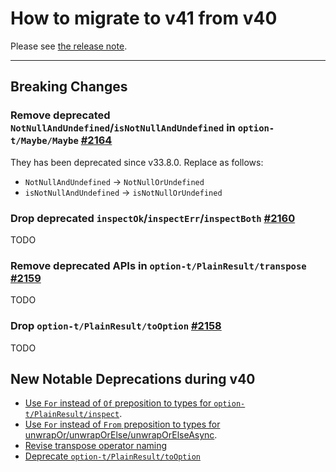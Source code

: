 # How to migrate to v41 from v40

Please see [the release note](https://github.com/option-t/option-t/releases/tag/v41.0.0).

-----

## Breaking Changes

### Remove deprecated `NotNullAndUndefined`/`isNotNullAndUndefined` in `option-t/Maybe/Maybe` [#2164](https://github.com/option-t/option-t/pull/2164)

They has been deprecated since v33.8.0. Replace as follows:

- `NotNullAndUndefined` -> `NotNullOrUndefined`
- `isNotNullAndUndefined` -> `isNotNullOrUndefined`

### Drop deprecated `inspectOk`/`inspectErr`/`inspectBoth` [#2160](https://github.com/option-t/option-t/pull/2160)

TODO

### Remove deprecated APIs in `option-t/PlainResult/transpose` [#2159](https://github.com/option-t/option-t/pull/2159) 

TODO

### Drop `option-t/PlainResult/toOption` [#2158](https://github.com/option-t/option-t/pull/2158) 

TODO

## New Notable Deprecations during v40

- [Use `For` instead of `Of` preposition to types for `option-t/PlainResult/inspect`](https://github.com/option-t/option-t/releases/tag/v40.7.0).
- [Use `For` instead of `From` preposition to types for unwrapOr/unwrapOrElse/unwrapOrElseAsync](https://github.com/option-t/option-t/releases/tag/v40.6.0).
- [Revise transpose operator naming](https://github.com/option-t/option-t/releases/tag/v40.5.0)
- [Deprecate `option-t/PlainResult/toOption`](https://github.com/option-t/option-t/releases/tag/v40.5.0)

